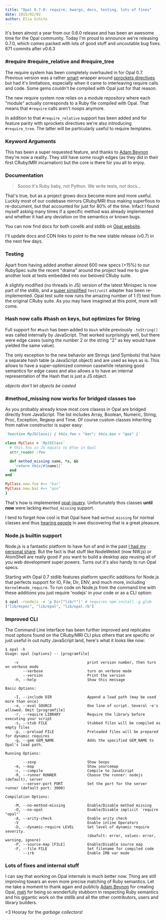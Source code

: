 ```yaml
---
title: "Opal 0.7.0: require, kwargs, docs, testing, lots of fixes"
date: 2015/02/02
author: Elia Schito
---
```


It's been almost a year from our 0.6.0 release and has been an awesome time for the Opal community. Today I'm proud to announce we're releasing 0.7.0, which comes packed with lots of good stuff and uncoutable bug fixes. 671 commits after v0.6.3


### #require #require\_relative and #require\_tree

The require system has been completely overhauled in for Opal 0.7. Previous version was a rather [smart][require_special_call] wrapper around [sprockets directives][] but had it's limitations, especially when it came to interleaving require calls and code. Some gems couldn't be compiled with Opal just for that reason.

The new require system now relies on a module repository where each "module" actually corresponds to a Ruby file compiled with Opal. That means that `#require` calls aren't _noops_ anymore.

In addition to that `#require_relative` support has been added and for feature parity with sprockets directives we're also introducing `#require_tree`. The latter will be particularly useful to require templates.


### Keyword Arguments

This has been a super requested feature, and thanks to [Adam Beynon][] they're now a reality. They still have some rough edges (as they did in their first CRuby/MRI incarnation) but the core is there for you all to enjoy.


### Documentation

> Soooo it's Ruby baby, not Python. We write tests, not docs…

That's true, but as a project grows docs become more and more useful. Luckily most of our codebase mirrors CRuby/MRI thus making superflous to re-document, but that accounted for just for 80% of the time. Infact I found myself asking many times if a specific method was already implemented and whether it had any deviation on the semantics or known bugs.

You can now find docs for both corelib and stdlib on [Opal website](opalrb).

I'll update docs and CDN links to point to the new stable release (v0.7) in the next few days.


### Testing

Apart from having added another almost 600 new specs (+15%) to our RubySpec suite the recent "drama" around the project lead me to give another look at tests embedded into our beloved CRuby suite.

A slightly modified (no threads in JS) version of the latest Minispec is now part of the stdlib, and a [super simplified][test/unit] `test/unit` adapter has been re-implemented. Opal test suite now runs the amazing number of 1 (!) test from the original CRuby suite. As you may have imagined at this point, more will come.


### Hash now calls #hash on keys, but optimizes for String

Full support for `#hash` has been added to `Hash` while previously `.toString()` was called internally by JavaScript. That worked surprisingly well, but there were edge cases (using the number 2 or the string "2" as key would have yielded the same value).

The only exception to the new behavior are Strings (and Symbols) that have a separate hash table (a JavaScript object) and are used as keys as is. This allows to have a super-optimized common casewhile retaining good semantics for edge cases and also allows a to have an internal representation of the Hash that is just a JS object.

_objects don't let objects be casted_


### #method_missing now works for bridged classes too

As you probably already know most core clasess in Opal are bridged directly from JavaScript. The list includes Array, Boolean, Numeric, String, Proc, Exception, Regexp and Time. Of course custom classes inheriting from native constructor is super easy:

```ruby
`function MyJSClass() { this.foo = "bar"; this.baz = "qux" }`

class MyClass < `MyJSClass`
  # this.foo in JS equals to @foo in Opal
  attr_reader :foo

  def method_missing name, *a, &b
    `return this[#{name}]`
  end
end

MyClass.new.foo #=> "bar"
MyClass.new.baz #=> "qux"
}
```

That's how is implemented [opal-jquery][]. Unfortunately thos classes **until now** were lacking `#method_missing` support.

I tend to forget how cool is that Opal have had `method_missing` for normal classes and thus [hearing people][method_missing_awe] in awe discovering that is a great pleasure.


### Node.js builtin support

Node.js is a fantastic platform to have fun of and in the past [I had my personal share][opal-node]. But the fact is that stuff like NodeWebkit (now NW.js) or AtomShell are really good if you want to build a desktop app reusing all of you web development super powers. Turns out it's also handy to run Opal specs.

Starting with Opal 0.7 stdlib features platform specific additions for Node.js that perfects support for IO, File, Dir, ENV, and much more, including `Kernel#node_require`. To run code on Node.js from the command line with these additions you just require 'nodejs' in your code or as a CLI option:

```bash
$ opal -rnodejs -e 'p Dir["lib/*"]' # requires npm install -g glob
["lib/mspec", "lib/opal", "lib/opal.rb"]
```



### Improved CLI

The Command Line Interface has been further improved and replicates most options found on the CRuby/MRI CLI plus others that are specific or just useful in out nutty JavaScript land, here's what it looks like now:

```
$ opal -h
Usage: opal [options] -- [programfile]

    -v                               print version number, then turn on verbose mode
        --verbose                    turn on verbose mode
        --version                    Print the version
    -h, --help                       Show this message

Basic Options:

    -I, --include DIR                Append a load path (may be used more than once)
    -e, --eval SOURCE                One line of script. Several -e's allowed. Omit [programfile]
    -r, --require LIBRARY            Require the library before executing your script
    -s, --stub FILE                  Stubbed files will be compiled as empty files
    -p, --preload FILE               Preloaded files will be prepared for dynamic requires
    -g, --gem GEM_NAME               Adds the specified GEM_NAME to Opal's load path.

Running Options:

        --sexp                       Show Sexps
    -m, --map                        Show sourcemap
    -c, --compile                    Compile to JavaScript
    -R, --runner RUNNER              Choose the runner: nodejs (default), server
        --server-port PORT           Set the port for the server runner (default port: 3000)

Compilation Options:

    -M, --no-method-missing          Enable/Disable method missing
    -O, --no-opal                    Enable/Disable implicit `require "opal"`
    -A, --arity-check                Enable arity check
    -V                               Enable inline Operators
    -D, --dynamic-require LEVEL      Set level of dynamic require severity.
                                     (deafult: error, values: error, warning, ignore)
    -P, --source-map [FILE]          Enable/Disable source map
    -F, --file FILE                  Set filename for compiled code
        --irb                        Enable IRB var mode
```



### Lots of fixes and internal stuff

I can say that working on Opal internals is much better now. Thing are still improving towars an even more precise matching of Ruby semantics. Let me take a moment to thank again and publicly [Adam Beynon][] for creating Opal, [meh][] for being so wonderfully stubborn in respecting Ruby semantics and his gigantic work on the stdlib and all the other contributors, users and library builders.

<3 Hooray for the _garbage collectors_!


[require_special_call]: asdf
[sprockets directives]: asdf
[Adam Beynon]: asdf
[opalrb]: http://opalrb.org
[test/unit]: https://github.com/opal/opal/blob/master/stdlib/test/unit.rb
[method_missing_awe]: asdf
[opal-jquery]: asdf
[opal-node]: asdf
[meh]: asdf
